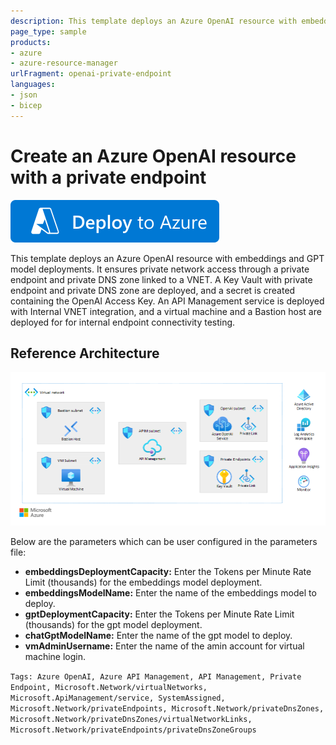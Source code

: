```yaml
---
description: This template deploys an Azure OpenAI resource with embeddings and GPT model deployments. It ensures private network access through a private endpoint and private DNS zone linked to a VNET, while also deploying a virtual machine and a Bastion host for for internal endpoint connectivity testing.
page_type: sample
products:
- azure
- azure-resource-manager
urlFragment: openai-private-endpoint
languages:
- json
- bicep
---
```

# Create an Azure OpenAI resource with a private endpoint

[![Deploy To Azure](https://raw.githubusercontent.com/Azure/azure-quickstart-templates/master/1-CONTRIBUTION-GUIDE/images/deploytoazure.svg?sanitize=true)](https://portal.azure.com/#create/Microsoft.Template/uri/https%3A%2F%2Fraw.githubusercontent.com%2Fj-d-harvey%2FOpenAItemplates%2Fmain%2Fazuredeploy.json)

This template deploys an Azure OpenAI resource with embeddings and GPT model deployments. It ensures private network access through a private endpoint and private DNS zone linked to a VNET. A Key Vault with private endpoint and private DNS zone are deployed, and a secret is created containing the OpenAI Access Key. An API Management service is deployed with Internal VNET integration, and a virtual machine and a Bastion host are deployed for for internal endpoint connectivity testing.

## Reference Architecture
![img](/azure-openai-architecture.png)

Below are the parameters which can be user configured in the parameters file:

- **embeddingsDeploymentCapacity:** Enter the Tokens per Minute Rate Limit (thousands) for the embeddings model deployment.
- **embeddingsModelName:** Enter the name of the embeddings model to deploy.
- **gptDeploymentCapacity:** Enter the Tokens per Minute Rate Limit (thousands) for the gpt model deployment.
- **chatGptModelName:** Enter the name of the gpt model to deploy.
- **vmAdminUsername:** Enter the name of the amin account for virtual machine login.

`Tags: Azure OpenAI, Azure API Management, API Management, Private Endpoint, Microsoft.Network/virtualNetworks, Microsoft.ApiManagement/service, SystemAssigned, Microsoft.Network/privateEndpoints, Microsoft.Network/privateDnsZones, Microsoft.Network/privateDnsZones/virtualNetworkLinks, Microsoft.Network/privateEndpoints/privateDnsZoneGroups`